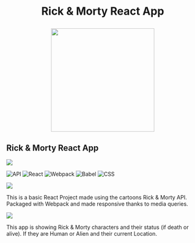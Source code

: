 <h1 align="center">

Rick & Morty React App

<img src="https://steamuserimages-a.akamaihd.net/ugc/936063602356639140/E3FF52836D2CF78B3714B6B649C7045A8547305F/" width="270" >

## Rick & Morty React App


![](https://img.shields.io/badge/%E2%9A%99%EF%B8%8F-Tools-black)

![API](https://img.shields.io/badge/API-Rick%20%26%20Morty-lighgreen)
![React](https://img.shields.io/badge/-React-blue)
![Webpack](https://img.shields.io/badge/-Webpack-lightblue)
![Babel](https://img.shields.io/badge/-Babel-yellow)
![CSS](https://img.shields.io/badge/-CSS-darkblue)

![](https://img.shields.io/badge/%E2%9D%93-About-black)

This is a basic React Project made using the cartoons Rick & Morty API.
Packaged with Webpack and made responsive thanks to media queries.

![](https://img.shields.io/badge/What-Else-black)

This app is showing Rick & Morty characters and their status (if death or alive).
If they are Human or Alien and their current Location.

</h1>
